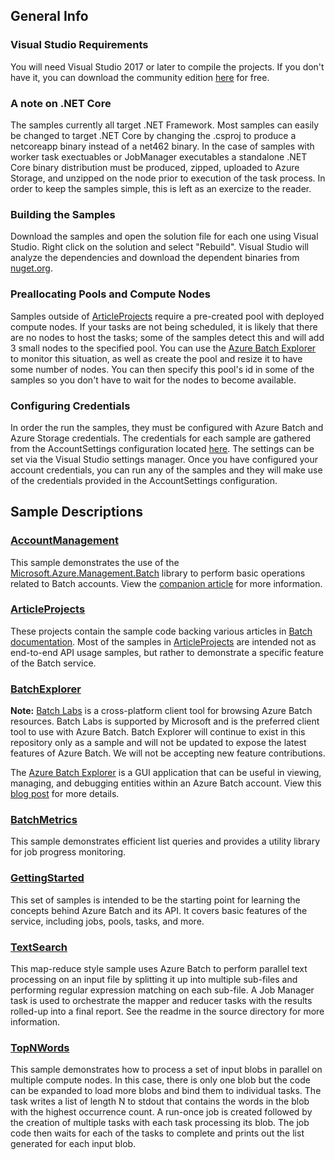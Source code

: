 ## General Info

### Visual Studio Requirements
You will need Visual Studio 2017 or later to compile the projects. If you don't have it, you can download the community edition [here](https://www.visualstudio.com/products/visual-studio-community-vs.aspx) for free.

### A note on .NET Core
The samples currently all target .NET Framework. Most samples can easily be changed to target .NET Core by changing the .csproj to produce a netcoreapp binary instead of a net462 binary. In the case of samples with
worker task exectuables or JobManager executables a standalone .NET Core binary distribution must be produced, zipped, uploaded to Azure Storage, and unzipped on the node prior to execution of the task process.
In order to keep the samples simple, this is left as an exercize to the reader.

### Building the Samples
Download the samples and open the solution file for each one using Visual Studio. Right click on the solution and select "Rebuild". Visual Studio will analyze the dependencies and download the dependent binaries from [nuget.org](http://www.nuget.org/packages/Azure.Batch/).

### Preallocating Pools and Compute Nodes
Samples outside of [ArticleProjects](./ArticleProjects) require a pre-created pool with deployed compute nodes. If your tasks are not being scheduled, it is likely that there are no nodes to host the tasks; some of the samples detect this and will add 3 small nodes to the specified pool. You can use the [Azure Batch Explorer](./BatchExplorer) to monitor this situation, as well as create the pool and resize it to have some number of nodes. You can then specify this pool's id in some of the samples so you don't have to wait for the nodes to become available.

### Configuring Credentials
In order the run the samples, they must be configured with Azure Batch and Azure Storage credentials. The credentials for each sample are gathered from the AccountSettings configuration located [here](./Common/AccountSettings.settings). The settings can be set via the Visual Studio settings manager. Once you have configured your account credentials, you can run any of the samples and they will make use of the credentials provided in the AccountSettings configuration.

## Sample Descriptions

### [AccountManagement](./AccountManagement)
This sample demonstrates the use of the [Microsoft.Azure.Management.Batch](https://msdn.microsoft.com/library/azure/mt463120.aspx) library to perform basic operations related to Batch accounts. View the [companion article](https://azure.microsoft.com/documentation/articles/batch-management-dotnet/) for more information.

### [ArticleProjects](./ArticleProjects)
These projects contain the sample code backing various articles in [Batch documentation](http://azure.microsoft.com/documentation/services/batch/). Most of the samples in [ArticleProjects](./ArticleProjects) are intended not as end-to-end API usage samples, but rather to demonstrate a specific feature of the Batch service.

### [BatchExplorer](./BatchExplorer)
**Note:** [Batch Labs](https://github.com/Azure/BatchLabs) is a cross-platform client tool for browsing Azure Batch resources. Batch Labs is supported by Microsoft and is the preferred client tool to use with Azure Batch. Batch Explorer will continue to exist in this repository only as a sample and will not be updated to expose the latest features of Azure Batch. We will not be accepting new feature contributions.

The [Azure Batch Explorer](./BatchExplorer) is a GUI application that can be useful in viewing, managing, and debugging entities within an Azure Batch account. View this [blog post](http://blogs.technet.com/b/windowshpc/archive/2015/01/20/azure-batch-explorer-sample-walkthrough.aspx) for more details.

### [BatchMetrics](./BatchMetrics)
This sample demonstrates efficient list queries and provides a utility library for job progress monitoring.

### [GettingStarted](./GettingStarted)
This set of samples is intended to be the starting point for learning the concepts behind Azure Batch and its API. It covers basic features of the service, including jobs, pools, tasks, and more.

### [TextSearch](./TextSearch)
This map-reduce style sample uses Azure Batch to perform parallel text processing on an input file by splitting it up into multiple sub-files and performing regular expression matching on each sub-file. A Job Manager task is used to orchestrate the mapper and reducer tasks with the results rolled-up into a final report. See the readme in the source directory for more information.

### [TopNWords](./TopNWords)
This sample demonstrates how to process a set of input blobs in parallel on multiple compute nodes. In this case, there is only one blob but the code can be expanded to load more blobs and bind them to individual tasks. The task writes a list of length N to stdout that contains the words in the blob with the highest occurrence count. A run-once job is created followed by the creation of multiple tasks with each task processing its blob. The job code then waits for each of the tasks to complete and prints out the list generated for each input blob.
